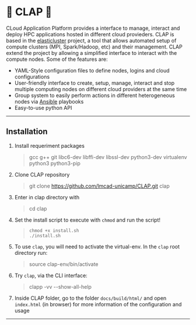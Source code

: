 # :clap: CLAP :clap:
CLoud Application Platform provides a interface to manage, interact and deploy HPC applications hosted in different cloud provieders.
CLAP is based in the [elasticluster](https://github.com/elasticluster/elasticluster) project, a tool that allows automated setup of compute clusters
(MPI, Spark/Hadoop, etc) and their management. CLAP extend the project by allowing a simplified interface to interact with the compute nodes.
Some of the features are:
* YAML-Style configuration files to define nodes, logins and cloud configurations
* User-friendly interface to create, setup, manage, interact and stop multiple computing nodes on different cloud providers at the same time
* Group system to easily perform actions in different heterogeneous nodes via [Ansible](https://ansible.com/) playbooks
* Easy-to-use python API

---

## Installation

1. Install requeriment packages
    > gcc g++ git libc6-dev libffi-dev libssl-dev python3-dev virtualenv python3 python3-pip

2. Clone CLAP repository
    > git clone https://github.com/lmcad-unicamp/CLAP.git clap  

3. Enter in clap directory with 
    > cd clap   

4. Set the install script to execute with `chmod` and run the script!
    > `chmod +x install.sh`    
      `./install.sh`  

5. To use `clap`, you will need to activate the virtual-env. In the `clap` root directory run:
    > source clap-env/bin/activate   

6. Try `clap`, via the CLI interface:
    > clapp -vv --show-all-help   

7. Inside CLAP folder, go to the folder `docs/build/html/` and open `index.html` (in browser) for more information of the configuration and usage

---